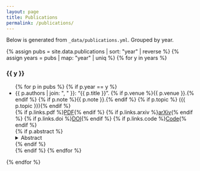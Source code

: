 ```yaml
---
layout: page
title: Publications
permalink: /publications/
---
```


Below is generated from `_data/publications.yml`. Grouped by year.

{% assign pubs = site.data.publications | sort: "year" | reverse %}
{% assign years = pubs | map: "year" | uniq %}
{% for y in years %}
### {{ y }}
<ul class="pubs">
  {% for p in pubs %}
  {% if p.year == y %}
  <li>
    <span class="pub-authors">{{ p.authors | join: ", " }}</span>:
    <span class="pub-title">“{{ p.title }}”</span>.
    {% if p.venue %}<span class="pub-venue">{{ p.venue }}</span>.{% endif %}
    {% if p.note %}<span class="pub-note">{{ p.note }}</span>.{% endif %}
    {% if p.topic %}<span class="pub-topic" title="area"> ({{ p.topic }})</span>{% endif %}
    <div class="pub-links">
      {% if p.links.pdf %}<a href="{{ p.links.pdf }}">PDF</a>{% endif %}
      {% if p.links.arxiv %}<a href="https://arxiv.org/abs/{{ p.links.arxiv }}">arXiv</a>{% endif %}
      {% if p.links.doi %}<a href="https://doi.org/{{ p.links.doi }}">DOI</a>{% endif %}
      {% if p.links.code %}<a href="{{ p.links.code }}">Code</a>{% endif %}
    </div>
    {% if p.abstract %}<details><summary>Abstract</summary><p>{{ p.abstract }}</p></details>{% endif %}
  </li>
  {% endif %}
  {% endfor %}
</ul>
{% endfor %}
